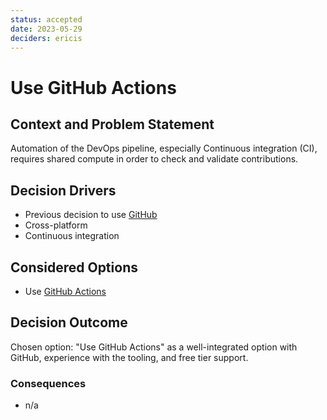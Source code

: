 ```yaml
---
status: accepted
date: 2023-05-29
deciders: ericis
---
```


# Use GitHub Actions

## Context and Problem Statement

Automation of the DevOps pipeline, especially Continuous integration (CI), requires shared compute in order to check and validate contributions.

## Decision Drivers

- Previous decision to use [GitHub](./0007-use-github.md)
- Cross-platform
- Continuous integration

## Considered Options

- Use [GitHub Actions](https://github.com/features/actions)

## Decision Outcome

Chosen option: "Use GitHub Actions" as a well-integrated option with GitHub, experience with the tooling, and free tier support.

### Consequences

- n/a

